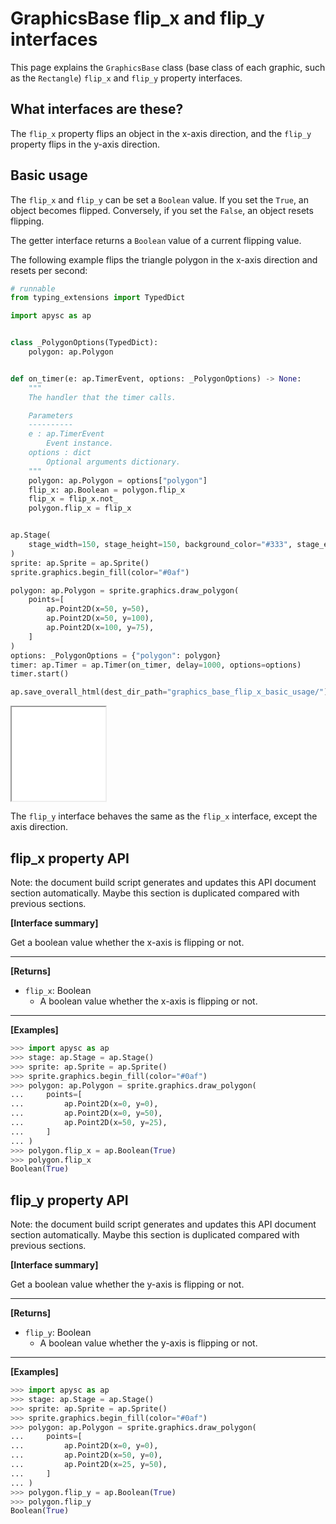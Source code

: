 # GraphicsBase flip_x and flip_y interfaces

This page explains the `GraphicsBase` class (base class of each graphic, such as the `Rectangle`) `flip_x` and `flip_y` property interfaces.

## What interfaces are these?

The `flip_x` property flips an object in the x-axis direction, and the `flip_y` property flips in the y-axis direction.

## Basic usage

The `flip_x` and `flip_y` can be set a `Boolean` value. If you set the `True`\, an object becomes flipped. Conversely, if you set the `False`\, an object resets flipping.

The getter interface returns a `Boolean` value of a current flipping value.

The following example flips the triangle polygon in the x-axis direction and resets per second:

```py
# runnable
from typing_extensions import TypedDict

import apysc as ap


class _PolygonOptions(TypedDict):
    polygon: ap.Polygon


def on_timer(e: ap.TimerEvent, options: _PolygonOptions) -> None:
    """
    The handler that the timer calls.

    Parameters
    ----------
    e : ap.TimerEvent
        Event instance.
    options : dict
        Optional arguments dictionary.
    """
    polygon: ap.Polygon = options["polygon"]
    flip_x: ap.Boolean = polygon.flip_x
    flip_x = flip_x.not_
    polygon.flip_x = flip_x


ap.Stage(
    stage_width=150, stage_height=150, background_color="#333", stage_elem_id="stage"
)
sprite: ap.Sprite = ap.Sprite()
sprite.graphics.begin_fill(color="#0af")

polygon: ap.Polygon = sprite.graphics.draw_polygon(
    points=[
        ap.Point2D(x=50, y=50),
        ap.Point2D(x=50, y=100),
        ap.Point2D(x=100, y=75),
    ]
)
options: _PolygonOptions = {"polygon": polygon}
timer: ap.Timer = ap.Timer(on_timer, delay=1000, options=options)
timer.start()

ap.save_overall_html(dest_dir_path="graphics_base_flip_x_basic_usage/")
```

<iframe src="static/graphics_base_flip_x_basic_usage/index.html" width="150" height="150"></iframe>

The `flip_y` interface behaves the same as the `flip_x` interface, except the axis direction.


## flip_x property API

<!-- Docstring: apysc._display.flip_x_mixin.FlipXMixIn.flip_x -->

<span class="inconspicuous-txt">Note: the document build script generates and updates this API document section automatically. Maybe this section is duplicated compared with previous sections.</span>

**[Interface summary]**

Get a boolean value whether the x-axis is flipping or not.<hr>

**[Returns]**

- `flip_x`: Boolean
  - A boolean value whether the x-axis is flipping or not.

<hr>

**[Examples]**

```py
>>> import apysc as ap
>>> stage: ap.Stage = ap.Stage()
>>> sprite: ap.Sprite = ap.Sprite()
>>> sprite.graphics.begin_fill(color="#0af")
>>> polygon: ap.Polygon = sprite.graphics.draw_polygon(
...     points=[
...         ap.Point2D(x=0, y=0),
...         ap.Point2D(x=0, y=50),
...         ap.Point2D(x=50, y=25),
...     ]
... )
>>> polygon.flip_x = ap.Boolean(True)
>>> polygon.flip_x
Boolean(True)
```

## flip_y property API

<!-- Docstring: apysc._display.flip_y_interface.FlipYInterface.flip_y -->

<span class="inconspicuous-txt">Note: the document build script generates and updates this API document section automatically. Maybe this section is duplicated compared with previous sections.</span>

**[Interface summary]**

Get a boolean value whether the y-axis is flipping or not.<hr>

**[Returns]**

- `flip_y`: Boolean
  - A boolean value whether the y-axis is flipping or not.

<hr>

**[Examples]**

```py
>>> import apysc as ap
>>> stage: ap.Stage = ap.Stage()
>>> sprite: ap.Sprite = ap.Sprite()
>>> sprite.graphics.begin_fill(color="#0af")
>>> polygon: ap.Polygon = sprite.graphics.draw_polygon(
...     points=[
...         ap.Point2D(x=0, y=0),
...         ap.Point2D(x=50, y=0),
...         ap.Point2D(x=25, y=50),
...     ]
... )
>>> polygon.flip_y = ap.Boolean(True)
>>> polygon.flip_y
Boolean(True)
```